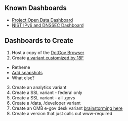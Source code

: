 ## Known Dashboards 
* [Project Open Data Dashboard](http://labs.data.gov/dashboard/)
* [NIST IPv6 and DNSSEC Dashboard](http://fedv6-deployment.antd.nist.gov/cgi-bin/generate-gov)

## Dashboards to Create
1) Host a copy of the [DotGov Browser](http://dotgov-browser.herokuapp.com/domains)  
2) Create [a variant customized by 18F](https://github.com/18F/dashboards-on-demand/issues/3)  
  * Retheme
  * [Add snapshots](https://github.com/shawnbot/dotgov-screenshots)
  * What else?   
  
3) Create an analytics variant  
4) Create a SSL variant - federal only   
5) Create a SSL variant - all .govs   
6) Create a /data, /developer variant   
7) Create an OMB e-gov desk variant [brainstorming here](https://github.com/18F/dashboards-on-demand/issues/1)  
8) Create a version that just calls out www-required





